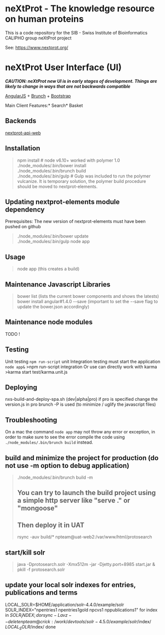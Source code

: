 # neXtProt - The knowledge resource on human proteins

This is a code repository for the SIB - Swiss Institute of Bioinformatics CALIPHO group neXtProt project

See: https://www.nextprot.org/

# neXtProt User Interface (UI)

***CAUTION: neXtProt new UI is in early stages of development. Things are likely to change in ways that are not backwards compatible***

[AngularJS](http://angularjs.org) + [Brunch](http://brunch.io) + [Bootstrap](http://twitter.github.com/bootstrap/)

Main Client Features:* Search* Basket

Backends
--------

[nextprot-api-web](https://github.com/calipho-sib/nextprot-api-web)

Installation
------------

> npm install # node v6.10+ worked with polymer 1.0
> ./node_modules/.bin/bower install   
> ./node_modules/.bin/brunch build   
> ./node_modules/.bin/gulp # Gulp was included to run the polymer vulcanize. It is temporary solution, the polymer build procedure should be moved to nextprot-elements.  


Updating nextprot-elements module dependency
--------------------------------------------

Prerequisites:
The new version of nextprot-elements must have been pushed on github

> ./node_modules/.bin/bower update  
> ./node_modules/.bin/gulp
> node app

Usage
-----

> node app (this creates a build)

Maintenance Javascript Libraries
-------

> bower list (lists the current bower components and shows the latests)   
> bower install angular#1.4.0 --save (important to set the --save flag to update the bower.json accordingly)

Maintenance node modules
-------

TODO !

Testing
-------

Unit testing `npm run-script` unit Integration testing must start the application `node app&` >npm run-script integration Or use can directly work with karma >karma start test/karma.unit.js

Deploying
---------

nxs-build-and-deploy-spa.sh (dev|alpha|pro) if pro is specified change the version.js
in pro brunch -P is used (to minimize / uglify the javascript files)

Troubleshooting
---------------

On a mac the command `node app` may not throw any error or exception, in order to make sure to see the error compile the code using `./node_modules/.bin/brunch build` instead.

build and minimize the project for production (do not use -m option to debug application)
-----------------------------------------------------------------------------------------

> ./node_modules/.bin/brunch build -m
>
> You can try to launch the build project using a simple http server like "serve ." or "mongoose"
> -----------------------------------------------------------------------------------------------
>
> Then deploy it in UAT
> ---------------------
>
> rsync -auv build/* npteam@uat-web2:/var/www/html/protosearch

start/kill solr
---------------

> java -Dprotosearch.solr -Xmx512m -jar -Djetty.port=8985 start.jar & pkill -f protosearch.solr

update your local solr indexes for entries, publications and terms
------------------------------------------------------------------

LOCAL_SOLR=$HOME/application/solr-4.4.0/example/solr SOLR_INDEX="npentries1 npentries1gold npcvs1 nppublications1" for index in $SOLR_INDEX; do rsync -Lavz --delete npteam@crick:/work/devtools/solr-4.5.0/example/solr/$index/ $LOCAL_SOLR/$index/ done
